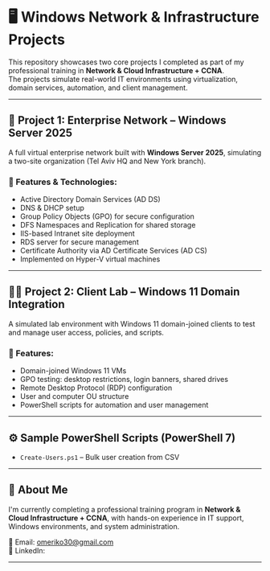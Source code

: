 # 🖥️ Windows Network & Infrastructure Projects

This repository showcases two core projects I completed as part of my professional training in **Network & Cloud Infrastructure + CCNA**.  
The projects simulate real-world IT environments using virtualization, domain services, automation, and client management.

---

## 📡 Project 1: Enterprise Network – Windows Server 2025

A full virtual enterprise network built with **Windows Server 2025**, simulating a two-site organization (Tel Aviv HQ and New York branch).

### 🔧 Features & Technologies:
- Active Directory Domain Services (AD DS)
- DNS & DHCP setup
- Group Policy Objects (GPO) for secure configuration
- DFS Namespaces and Replication for shared storage
- IIS-based Intranet site deployment
- RDS server for secure management
- Certificate Authority via AD Certificate Services (AD CS)
- Implemented on Hyper-V virtual machines

---

## 🧑‍💻 Project 2: Client Lab – Windows 11 Domain Integration

A simulated lab environment with Windows 11 domain-joined clients to test and manage user access, policies, and scripts.

### 🔧 Features:
- Domain-joined Windows 11 VMs
- GPO testing: desktop restrictions, login banners, shared drives
- Remote Desktop Protocol (RDP) configuration
- User and computer OU structure
- PowerShell scripts for automation and user management

---

## ⚙️ Sample PowerShell Scripts (PowerShell 7)

- `Create-Users.ps1` – Bulk user creation from CSV

---

## 👤 About Me

I'm currently completing a professional training program in **Network & Cloud Infrastructure + CCNA**, with hands-on experience in IT support, Windows environments, and system administration.

📧 Email: omeriko30@gmail.com  
🔗 LinkedIn: 

---
